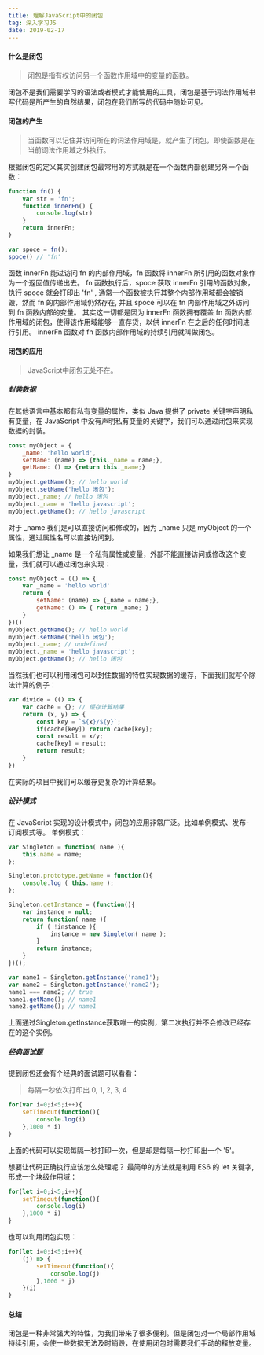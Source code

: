 ```yaml
---
title: 理解JavaScript中的闭包
tag: 深入学习JS
date: 2019-02-17
---
```


#### 什么是闭包
> 闭包是指有权访问另一个函数作用域中的变量的函数。

闭包不是我们需要学习的语法或者模式才能使用的工具，闭包是基于词法作用域书写代码是所产生的自然结果，闭包在我们所写的代码中随处可见。
<!-- more -->
#### 闭包的产生
> 当函数可以记住并访问所在的词法作用域是，就产生了闭包，即使函数是在当前词法作用域之外执行。

根据闭包的定义其实创建闭包最常用的方式就是在一个函数内部创建另外一个函数：

```javascript
function fn() {
    var str = 'fn';
    function innerFn() {
        console.log(str)
    }
    return innerFn;
}

var spoce = fn();
spoce() // 'fn'
```
函数 innerFn 能过访问 fn 的内部作用域，fn 函数将 innerFn 所引用的函数对象作为一个返回值传递出去。
fn 函数执行后，spoce 获取 innerFn 引用的函数对象，执行 spoce 就会打印出 'fn' , 通常一个函数被执行其整个内部作用域都会被销毁，然而 fn 的内部作用域仍然存在, 并且 spoce 可以在 fn 内部作用域之外访问到 fn 函数内部的变量。
其实这一切都是因为 innerFn 函数拥有覆盖 fn 函数内部作用域的闭包，使得该作用域能够一直存货，以供 innerFn 在之后的任何时间进行引用。
innerFn 函数对 fn 函数内部作用域的持续引用就叫做闭包。

#### 闭包的应用
> JavaScript中闭包无处不在。
##### 封装数据
在其他语言中基本都有私有变量的属性，类似 Java 提供了 private 关键字声明私有变量，在 JavaScript 中没有声明私有变量的关键字，我们可以通过闭包来实现数据的封装。

```javascript
const myObject = {
    _name: 'hello world',
    setName: (name) => {this._name = name;},
    getName: () => {return this._name;}
}
myObject.getName(); // hello world
myObject.setName('hello 闭包');
myObject._name; // hello 闭包
myObject._name = 'hello javascript';
myObject.getName(); // hello javascript
```
对于 _name 我们是可以直接访问和修改的，因为 _name 只是 myObject 的一个属性，通过属性名可以直接访问到。

如果我们想让 _name 是一个私有属性或变量，外部不能直接访问或修改这个变量，我们就可以通过闭包来实现：

```javascript
const myObject = (() => {
    var _name = 'hello world'
    return {
        setName: (name) => {_name = name;},
        getName: () => { return _name; }
    }
})()
myObject.getName(); // hello world
myObject.setName('hello 闭包');
myObject._name; // undefined
myObject._name = 'hello javascript';
myObject.getName(); // hello 闭包
```

当然我们也可以利用闭包可以封住数据的特性实现数据的缓存，下面我们就写个除法计算的例子：

```javascript
var divide = (() => {
    var cache = {}; // 缓存计算结果
    return (x, y) => {
        const key = `${x}/${y}`;
        if(cache[key]) return cache[key];
        const result = x/y;
        cache[key] = result;
        return result;
    }
})
```
在实际的项目中我们可以缓存更复杂的计算结果。
##### 设计模式
在 JavaScript 实现的设计模式中，闭包的应用非常广泛。比如单例模式、发布-订阅模式等。
单例模式：

```javascript
var Singleton = function( name ){
    this.name = name;
};

Singleton.prototype.getName = function(){
    console.log ( this.name );
};

Singleton.getInstance = (function(){
    var instance = null;
    return function( name ){
        if ( !instance ){
            instance = new Singleton( name );
        }
        return instance;
    }
})();

var name1 = Singleton.getInstance('name1');
var name2 = Singleton.getInstance('name2');
name1 === name2; // true
name1.getName(); // name1
name2.getName(); // name1
```
上面通过Singleton.getInstance获取唯一的实例，第二次执行并不会修改已经存在的这个实例。

##### 经典面试题
提到闭包还会有个经典的面试题可以看看：
> 每隔一秒依次打印出 0, 1, 2, 3, 4

```javascript
for(var i=0;i<5;i++){
    setTimeout(function(){
        console.log(i)
    },1000 * i)
}
```
上面的代码可以实现每隔一秒打印一次，但是却是每隔一秒打印出一个 '5'。

想要让代码正确执行应该怎么处理呢？
最简单的方法就是利用 ES6 的 let 关键字, 形成一个块级作用域：
```javascript
for(let i=0;i<5;i++){
    setTimeout(function(){
        console.log(i)
    },1000 * i)
}
```
也可以利用闭包实现：
```javascript
for(let i=0;i<5;i++){
    (j) => {
        setTimeout(function(){
            console.log(j)
        },1000 * j)
    }(i)
}
```
#### 总结
闭包是一种非常强大的特性，为我们带来了很多便利。但是闭包对一个局部作用域持续引用，会使一些数据无法及时销毁，在使用闭包时需要我们手动的释放变量。
